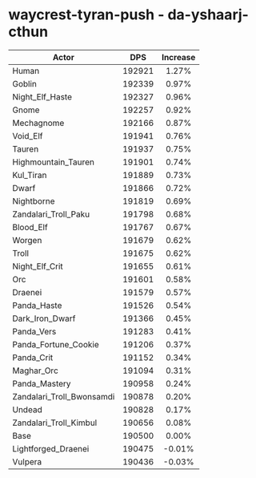 # waycrest-tyran-push - da-yshaarj-cthun
| Actor | DPS | Increase |
|---|:---:|:---:|
|Human|192921|1.27%|
|Goblin|192339|0.97%|
|Night_Elf_Haste|192327|0.96%|
|Gnome|192257|0.92%|
|Mechagnome|192166|0.87%|
|Void_Elf|191941|0.76%|
|Tauren|191937|0.75%|
|Highmountain_Tauren|191901|0.74%|
|Kul_Tiran|191889|0.73%|
|Dwarf|191866|0.72%|
|Nightborne|191819|0.69%|
|Zandalari_Troll_Paku|191798|0.68%|
|Blood_Elf|191767|0.67%|
|Worgen|191679|0.62%|
|Troll|191675|0.62%|
|Night_Elf_Crit|191655|0.61%|
|Orc|191601|0.58%|
|Draenei|191579|0.57%|
|Panda_Haste|191526|0.54%|
|Dark_Iron_Dwarf|191366|0.45%|
|Panda_Vers|191283|0.41%|
|Panda_Fortune_Cookie|191206|0.37%|
|Panda_Crit|191152|0.34%|
|Maghar_Orc|191094|0.31%|
|Panda_Mastery|190958|0.24%|
|Zandalari_Troll_Bwonsamdi|190878|0.20%|
|Undead|190828|0.17%|
|Zandalari_Troll_Kimbul|190656|0.08%|
|Base|190500|0.00%|
|Lightforged_Draenei|190475|-0.01%|
|Vulpera|190436|-0.03%|
